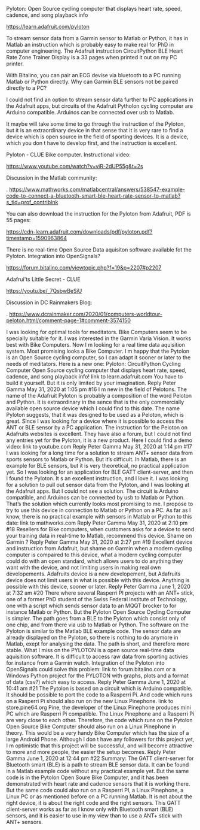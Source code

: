 Pyloton: Open Source cycling computer that displays heart rate, speed, cadence, and song playback info

https://learn.adafruit.com/pyloton

To stream sensor data from a Garmin sensor to Matlab or Python, it has in Matlab an instruction which is probably easy to make real for PhD in computer engineering. The Adafruit instruction CircuitPython BLE Heart Rate Zone Trainer Display is a 33 pages when printed it out on my PC printer.

With Bitalino, you can pair an ECG devise via bluetooth to a PC running Matlab or Python directly. Why can Garmin BLE sensors not be paired directly to a PC?

I could not find an option to stream sensor data further to PC applications in the Adafruit apps, but circuits of the Adafruit Pytholon cycling computer are Arduino compatible. Arduinos can be connected over usb to Matlab. 

It maybe will take some time to go through the instruction of the Pyloton, but it is an extraordinary device in that sense that it is very rare to find a device which is open source in the field of sporting devices. It is a device, which you don t have to develop first, and the instruction is excellent.

Pyloton - CLUE Bike computer. Instructional video:

https://www.youtube.com/watch?v=viR-2dUP55g&t=2s

Discussion in the Matlab community:

.
https://www.mathworks.com/matlabcentral/answers/538547-example-code-to-connect-a-bluetooth-smart-ble-heart-rate-sensor-to-matlab?s_tid=prof_contriblnk


You can also download the instruction for the Pyloton from Adafruit, PDF is 55 pages:

https://cdn-learn.adafruit.com/downloads/pdf/pyloton.pdf?timestamp=1590963864

There is no real-time Open Source Data aquisiton software available fot the Pyloton. Integration into OpenSignals?

https://forum.bitalino.com/viewtopic.php?f=19&p=2207#p2207

Adafrui'ts Little Secret - CLUE

https://youtu.be/_7QsbwBeSiU


Discussion in DC Rainmakers Blog:

.
https://www.dcrainmaker.com/2020/01/computers-worldtour-peloton.html/comment-page-1#comment-3574150


I was looking for optimal tools for meditators. Bike Computers seem to be specially suitable for it. I was interested in the Garmin Varia Vision. It works best with Bike Computers. Now I m looking for a real time data aquisition system. Most promising looks a Bike Computer. I m happy that the Pytolon is an  Open Source cycling computer, so I can adapt it sooner or later to the needs of meditators.
Here is a new one:
Pyloton: CircuitPython Cycling Computer
Open Source cycling computer that displays heart rate, speed, cadence, and song playback info!
link to learn.adafruit.com
You have to build it yourself. But it is only limited by your imagination.
Reply
 Peter Gamma
May 31, 2020 at 1:05 pm #16
I m new in the field of Pelotons. The name of the Adafruit Pyloton is probably a composition of the word Peloton and Python. It is extraordinary in the sence that is the only commercially available open source device which I could find to this date.
The name Pyloton suggests, that it was designed to be used as a Peloton, which is great. Since I was looking for a device where it is possible to access the ANT or BLE sensor by a PC application.
The instruction for the Peloton on Adafruits websites is excellent. They have also a forum, but I could not find any entries yet for the Pyloton, it is a new product. Here I could find a demo video:
link to youtube.com
Reply
 Peter Gamma
May 31, 2020 at 1:14 pm #17
I was looking for a long time for a solution to stream ANT+ sensor data from sports sensors to Matlab or Python. But it’s difficult. In Matlab, there is an example for BLE sensors, but it is very theoretical, no practical application yet. So I was looking for an application for BLE GATT client-server, and then I found the Pyloton.
It s an excellent instruction, and I love it. I was looking for a solution to pull out sensor data from the Pyloton, and I was looking at the Adafruit apps. But I could not see a solution. The circuit is Arduino compatible, and Arduinos can be connected by usb to Matlab or Python. That’s the solution which currently looks most promising to me.
I propose to try to use this device in connection to Matlab or Python on a PC. As far as I know, there is no practical example with sensors in Matlab or Python to this date:
link to mathworks.com
Reply
 Peter Gamma
May 31, 2020 at 2:10 pm #18
Resellers for Bike computers, when customers asks for a device to send your training data in real-time to Matlab, recommend this device. Shame on Garmin ?
Reply
 Peter Gamma
May 31, 2020 at 2:27 pm #19
Excellent device and instruction from Adafruit, but shame on Garmin when a modern cycling computer is compaired to this device, what a modern cycling computer could do with an open standard, which allows users to do anything they want with the device, and not limiting users in making real own developements.
Adafruits device is a new developement, but Adafruits device does not limit users in what is possible with this device. Anything is possible with this device, sooner or later.
Reply
 Peter Gamma
June 1, 2020 at 7:32 am #20
There where several Rasperri PI projects with an ANT+ stick, one of a former PhD student of the Swiss Federal Institute of Technology, one with a script which sends sensor data to an MQQT brocker to for instance Matlab or Python.
But the Pyloton Open Source Cycling Computer is simpler. The path goes from a BLE to the Pyloton which consist only of one chip, and from there via usb to Matlab or Python. The software on the Pyloton is similar to the Matlab BLE example code.
The sensor data are already displayed on the Pyloton, so there is nothing to do anymore in Matlab, exept for analysing the data. The path is short, and therefore more stable.
What I miss on the PYLOTON is a open source real-time data aquisition software. It is difficult to access raw data from sporting activies for instance from a Garmin watch. Integration of the Pyloton into OpenSignals could solve this problem:
link to forum.bitalino.com
or a Windows Python project for the PYLOTON with graphs, plots and a format of data (csv?) which easy to access.
Reply
 Peter Gamma
June 1, 2020 at 10:41 am #21
The Pytolon is based on a circuit which is Arduino compatible. It should be possible to port the code to a Rasperri Pi. And code which runs on a Rasperri Pi should also run on the new Linux Pinephone.
link to store.pine64.org
Pine, the developer of the Linux Pinephone produces mini PC which are Rasperri Pi compatible. The Linux Pinephone and a Rasperri Pi are very close to each other. Therefore, the code which runs on the Pytolon Open Source Bike Computer should also run on a Linux Pinephone in theory. This would be a very handy Bike Computer which has the size of a large Android Phone.
Although I don t have any followers for this project yet, I m optimistic that this project will be successful, and will become attractive to more and more people, the easier the setup becomes.
Reply
 Peter Gamma
June 1, 2020 at 12:44 pm #22
Summary:
The GATT client-server for Bluetooth smart (BLE) is a path to stream BLE sensor data. It can be found in a Matlab example code without any practical example yet.
But the same code is in the Pytolon Open Soure Bike Computer, and it has been demonstrated with heart rate and cadence sensors that it is working there. But the same code could also run on a Rasperri PI, a Linux Pinephone, a Linux PC or as mentioned before on a PC running Matlab.
It is not about the right device, it is about the right code and the right sensors. This GATT client-server works as far as I know only with Bluetooth smart (BLE) sensors, and it is easier to use in my view than to use a ANT+ stick with ANT+ sensors.






